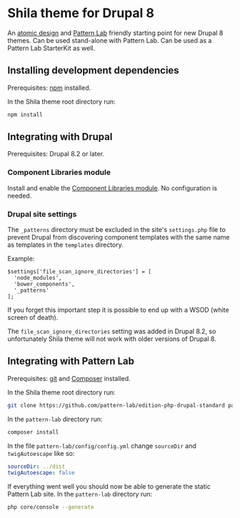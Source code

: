 # Shila theme for Drupal 8

An [atomic design](http://bradfrost.com/blog/post/atomic-web-design/) and [Pattern Lab](http://patternlab.io/) friendly starting point for new Drupal 8 themes. Can be used stand-alone with Pattern Lab. Can be used as a Pattern Lab StarterKit as well.


## Installing development dependencies

Prerequisites: [npm](https://nodejs.org/) installed.

In the Shila theme root directory run:

```sh
npm install
```

## Integrating with Drupal

Prerequisites: Drupal 8.2 or later.


### Component Libraries module

Install and enable the [Component Libraries module](https://www.drupal.org/project/components). No configuration is needed.


### Drupal site settings

The `_patterns` directory must be excluded in the site's `settings.php` file to prevent Drupal from discovering component templates with the same name as templates in the `templates` directory.

Example:

```
$settings['file_scan_ignore_directories'] = [
  'node_modules',
  'bower_components',
  '_patterns'
];
```

If you forget this important step it is possible to end up with a WSOD (white screen of death).

The `file_scan_ignore_directories` setting was added in Drupal 8.2, so unfortunately Shila theme will not work with older versions of Drupal 8.


## Integrating with Pattern Lab

Prerequisites: [git](https://git-scm.com/) and [Composer](https://getcomposer.org/) installed.

In the Shila theme root directory run:

```sh
git clone https://github.com/pattern-lab/edition-php-drupal-standard pattern-lab
```

In the `pattern-lab` directory run:

```sh
composer install
```

In the file `pattern-lab/config/config.yml` change `sourceDir` and `twigAutoescape` like so:

 ```yml
 sourceDir: ../dist
 twigAutoescape: false
 ```

If everything went well you should now be able to generate the static Pattern Lab site. In the `pattern-lab` directory run:

```sh
php core/console --generate
```
